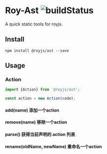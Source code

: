 # Roy-Ast  ![buildStatus](https://travis-ci.org/windyGex/roy.svg?branch=master)

A quick static tools for royjs.

## Install

```shell
npm install @royjs/ast --save
```

## Usage

### Action

```js
import {Action} from '@royjs/ast';

const action = new Action(code);
```

#### add(name) 添加一个action

#### remove(name) 移除一个action

#### parse()  获得当前声明的 action 列表

#### rename(oldName, newName) 重命名一个action
